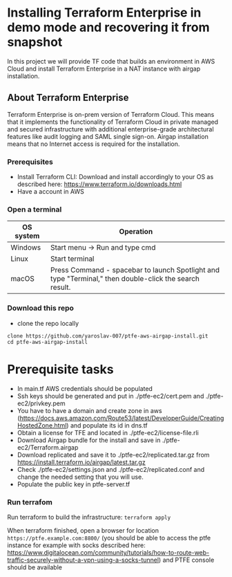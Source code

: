 
# Installing Terraform Enterprise in demo mode and recovering it from snapshot 

In this project we will provide TF code that builds an environment in AWS Cloud and install Terraform Enterprise in a NAT instance with airgap installation.

## About Terraform Enterprise
Terraform Enterprise is on-prem version of Terraform Cloud. This means that it implements the functionality of Terraform Cloud in private managed and secured infrastructure with additional enterprise-grade architectural features like audit logging and SAML single sign-on.
Airgap installation means that no Internet access is required for the installation.


### Prerequisites
 - Install Terraform CLI:
Download and install accordingly to your OS as described here:
https://www.terraform.io/downloads.html
 - Have a account in AWS




### Open a terminal


 OS system | Operation
 ------------ | -------------
| Windows | Start menu -> Run and type cmd |
| Linux  |Start terminal |
| macOS | Press Command - spacebar to launch Spotlight and type "Terminal," then double-click the search result. |

### Download this repo
- clone the repo locally
```
clone https://github.com/yaroslav-007/ptfe-aws-airgap-install.git
cd ptfe-aws-airgap-install
```
# Prerequisite tasks

 - In main.tf AWS credentials should be populated
 - Ssh keys should be generated and put in ./ptfe-ec2/cert.pem and ./ptfe-ec2/privkey.pem
 - You have to have a domain and create zone in aws (https://docs.aws.amazon.com/Route53/latest/DeveloperGuide/CreatingHostedZone.html) and populate its id in dns.tf
 - Obtain a license for TFE and located in ./ptfe-ec2/license-file.rli
 - Download Airgap bundle for the install and save in ./ptfe-ec2/Terraform.airgap
 - Download replicated and save it to ./ptfe-ec2/replicated.tar.gz from https://install.terraform.io/airgap/latest.tar.gz
 - Check ./ptfe-ec2/settings.json and ./ptfe-ec2/replicated.conf and change the needed setting that you will use.
 - Populate the public key in ptfe-server.tf



### Run terrafom 

Run terraform to build the infrastructure:
`terraform apply`

When terraform finished, open a browser for location `https://ptfe.example.com:8800/` (you should be able to access the ptfe instance for example with socks described here: https://www.digitalocean.com/community/tutorials/how-to-route-web-traffic-securely-without-a-vpn-using-a-socks-tunnel) and PTFE console should be available 

